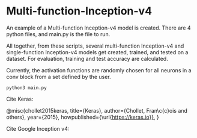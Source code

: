 # Multi-function-Inception-v4

An example of a Multi-function Inception-v4 model is created.
There are 4 python files, and main.py is the file to run.

All together, from these scripts, several multi-function Inception-v4 and single-function Inception-v4 models get created, trained, and tested on a dataset. For evaluation, training and test accuracy are calculated.

Currently, the activation functions are randomly chosen for all neurons in a conv block from a set defined by the user.
```
python3 main.py
```
Cite Keras:

@misc{chollet2015keras,
  title={Keras},
  author={Chollet, Fran\c{c}ois and others},
  year={2015},
  howpublished={\url{https://keras.io}},
}

Cite Google Inception v4:
